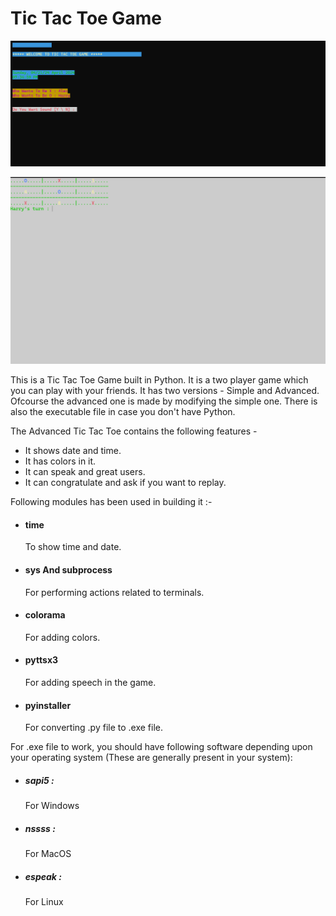 # Tic Tac Toe Game

![ ](./Screenshot_1.png)

![ ](./Screenshot_2.png)

This is a Tic Tac Toe Game built in Python. It is a two player game which you can play with your friends. It has two versions - Simple and Advanced. Ofcourse the advanced one is made by modifying the simple one. There is also the executable file in case you don't have Python.

The Advanced Tic Tac Toe contains the following features - 
- It shows date and time.
- It has colors in it.
- It can speak and great users.
- It can congratulate and ask if you want to replay.

Following modules has been used in building it :-
- #### time 
    To show time and date.
- #### sys And subprocess
    For performing actions related to terminals.
- #### colorama
    For adding colors.
- #### pyttsx3
    For adding speech in the game.
- #### pyinstaller
    For converting .py file to .exe file.


For .exe file to work, you should have following software depending upon your operating system (These are generally present in your system):

- ##### sapi5 :
    For Windows
- ##### nssss :
    For MacOS
- ##### espeak :
    For Linux
